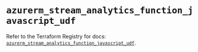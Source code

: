# `azurerm_stream_analytics_function_javascript_udf`

Refer to the Terraform Registry for docs: [`azurerm_stream_analytics_function_javascript_udf`](https://registry.terraform.io/providers/hashicorp/azurerm/3.109.0/docs/resources/stream_analytics_function_javascript_udf).
